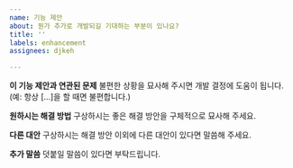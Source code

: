```yaml
---
name: 기능 제안
about: 뭔가 추가로 개발되길 기대하는 부분이 있나요?
title: ''
labels: enhancement
assignees: djkeh

---
```


**이 기능 제안과 연관된 문제**
불편한 상황을 묘사해 주시면 개발 결정에 도움이 됩니다. (예: 항상 [...]을 할 때면 불편합니다.)

**원하시는 해결 방법**
구상하시는 좋은 해결 방안을 구체적으로 묘사해 주세요.

**다른 대안**
구상하시는 해결 방안 이외에 다른 대안이 있다면 말씀해 주세요.

**추가 말씀**
덧붙일 말씀이 있다면 부탁드립니다.
